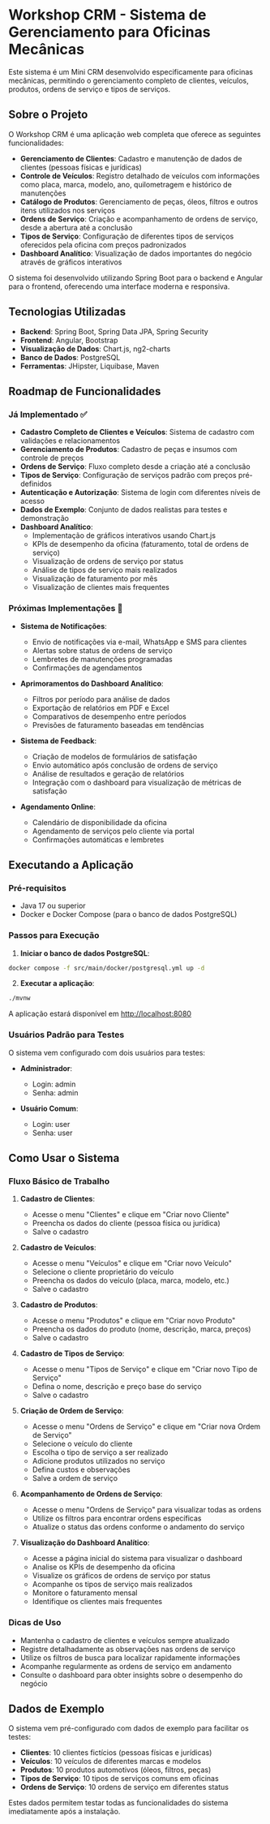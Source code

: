 # Workshop CRM - Sistema de Gerenciamento para Oficinas Mecânicas

Este sistema é um Mini CRM desenvolvido especificamente para oficinas mecânicas, permitindo o gerenciamento completo de clientes, veículos, produtos, ordens de serviço e tipos de serviços.

## Sobre o Projeto

O Workshop CRM é uma aplicação web completa que oferece as seguintes funcionalidades:

- **Gerenciamento de Clientes**: Cadastro e manutenção de dados de clientes (pessoas físicas e jurídicas)
- **Controle de Veículos**: Registro detalhado de veículos com informações como placa, marca, modelo, ano, quilometragem e histórico de manutenções
- **Catálogo de Produtos**: Gerenciamento de peças, óleos, filtros e outros itens utilizados nos serviços
- **Ordens de Serviço**: Criação e acompanhamento de ordens de serviço, desde a abertura até a conclusão
- **Tipos de Serviço**: Configuração de diferentes tipos de serviços oferecidos pela oficina com preços padronizados
- **Dashboard Analítico**: Visualização de dados importantes do negócio através de gráficos interativos

O sistema foi desenvolvido utilizando Spring Boot para o backend e Angular para o frontend, oferecendo uma interface moderna e responsiva.

## Tecnologias Utilizadas

- **Backend**: Spring Boot, Spring Data JPA, Spring Security
- **Frontend**: Angular, Bootstrap
- **Visualização de Dados**: Chart.js, ng2-charts
- **Banco de Dados**: PostgreSQL
- **Ferramentas**: JHipster, Liquibase, Maven

## Roadmap de Funcionalidades

### Já Implementado ✅

- **Cadastro Completo de Clientes e Veículos**: Sistema de cadastro com validações e relacionamentos
- **Gerenciamento de Produtos**: Cadastro de peças e insumos com controle de preços
- **Ordens de Serviço**: Fluxo completo desde a criação até a conclusão
- **Tipos de Serviço**: Configuração de serviços padrão com preços pré-definidos
- **Autenticação e Autorização**: Sistema de login com diferentes níveis de acesso
- **Dados de Exemplo**: Conjunto de dados realistas para testes e demonstração
- **Dashboard Analítico**:
  - Implementação de gráficos interativos usando Chart.js
  - KPIs de desempenho da oficina (faturamento, total de ordens de serviço)
  - Visualização de ordens de serviço por status
  - Análise de tipos de serviço mais realizados
  - Visualização de faturamento por mês
  - Visualização de clientes mais frequentes

### Próximas Implementações 🚀

- **Sistema de Notificações**:

  - Envio de notificações via e-mail, WhatsApp e SMS para clientes
  - Alertas sobre status de ordens de serviço
  - Lembretes de manutenções programadas
  - Confirmações de agendamentos

- **Aprimoramentos do Dashboard Analítico**:

  - Filtros por período para análise de dados
  - Exportação de relatórios em PDF e Excel
  - Comparativos de desempenho entre períodos
  - Previsões de faturamento baseadas em tendências

- **Sistema de Feedback**:

  - Criação de modelos de formulários de satisfação
  - Envio automático após conclusão de ordens de serviço
  - Análise de resultados e geração de relatórios
  - Integração com o dashboard para visualização de métricas de satisfação

- **Agendamento Online**:

  - Calendário de disponibilidade da oficina
  - Agendamento de serviços pelo cliente via portal
  - Confirmações automáticas e lembretes

## Executando a Aplicação

### Pré-requisitos

- Java 17 ou superior
- Docker e Docker Compose (para o banco de dados PostgreSQL)

### Passos para Execução

1. **Iniciar o banco de dados PostgreSQL**:

```bash
docker compose -f src/main/docker/postgresql.yml up -d
```

2. **Executar a aplicação**:

```bash
./mvnw
```

A aplicação estará disponível em [http://localhost:8080](http://localhost:8080)

### Usuários Padrão para Testes

O sistema vem configurado com dois usuários para testes:

- **Administrador**:

  - Login: admin
  - Senha: admin

- **Usuário Comum**:
  - Login: user
  - Senha: user

## Como Usar o Sistema

### Fluxo Básico de Trabalho

1. **Cadastro de Clientes**:

   - Acesse o menu "Clientes" e clique em "Criar novo Cliente"
   - Preencha os dados do cliente (pessoa física ou jurídica)
   - Salve o cadastro

2. **Cadastro de Veículos**:

   - Acesse o menu "Veículos" e clique em "Criar novo Veículo"
   - Selecione o cliente proprietário do veículo
   - Preencha os dados do veículo (placa, marca, modelo, etc.)
   - Salve o cadastro

3. **Cadastro de Produtos**:

   - Acesse o menu "Produtos" e clique em "Criar novo Produto"
   - Preencha os dados do produto (nome, descrição, marca, preços)
   - Salve o cadastro

4. **Cadastro de Tipos de Serviço**:

   - Acesse o menu "Tipos de Serviço" e clique em "Criar novo Tipo de Serviço"
   - Defina o nome, descrição e preço base do serviço
   - Salve o cadastro

5. **Criação de Ordem de Serviço**:

   - Acesse o menu "Ordens de Serviço" e clique em "Criar nova Ordem de Serviço"
   - Selecione o veículo do cliente
   - Escolha o tipo de serviço a ser realizado
   - Adicione produtos utilizados no serviço
   - Defina custos e observações
   - Salve a ordem de serviço

6. **Acompanhamento de Ordens de Serviço**:

   - Acesse o menu "Ordens de Serviço" para visualizar todas as ordens
   - Utilize os filtros para encontrar ordens específicas
   - Atualize o status das ordens conforme o andamento do serviço

7. **Visualização do Dashboard Analítico**:
   - Acesse a página inicial do sistema para visualizar o dashboard
   - Analise os KPIs de desempenho da oficina
   - Visualize os gráficos de ordens de serviço por status
   - Acompanhe os tipos de serviço mais realizados
   - Monitore o faturamento mensal
   - Identifique os clientes mais frequentes

### Dicas de Uso

- Mantenha o cadastro de clientes e veículos sempre atualizado
- Registre detalhadamente as observações nas ordens de serviço
- Utilize os filtros de busca para localizar rapidamente informações
- Acompanhe regularmente as ordens de serviço em andamento
- Consulte o dashboard para obter insights sobre o desempenho do negócio

## Dados de Exemplo

O sistema vem pré-configurado com dados de exemplo para facilitar os testes:

- **Clientes**: 10 clientes fictícios (pessoas físicas e jurídicas)
- **Veículos**: 10 veículos de diferentes marcas e modelos
- **Produtos**: 10 produtos automotivos (óleos, filtros, peças)
- **Tipos de Serviço**: 10 tipos de serviços comuns em oficinas
- **Ordens de Serviço**: 10 ordens de serviço em diferentes status

Estes dados permitem testar todas as funcionalidades do sistema imediatamente após a instalação.
